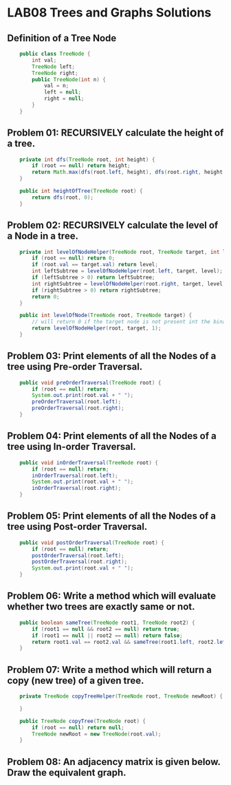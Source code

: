 # LAB08 Trees and Graphs Solutions

## Definition of a Tree Node
``` java
    public class TreeNode {
        int val;
        TreeNode left;
        TreeNode right;
        public TreeNode(int n) {
            val = n;
            left = null;
            right = null;
        }
    }
```

## Problem 01: RECURSIVELY calculate the height of a tree.
``` java
    private int dfs(TreeNode root, int height) {
        if (root == null) return height;
        return Math.max(dfs(root.left, height), dfs(root.right, height + 1));
    }

    public int heightOfTree(TreeNode root) {
        return dfs(root, 0);
    }
```
## Problem 02: RECURSIVELY calculate the level of a Node in a tree.
``` java
    private int levelOfNodeHelper(TreeNode root, TreeNode target, int level) {
        if (root == null) return 0;
        if (root.val == target.val) return level;
        int leftSubtree = levelOfNodeHelper(root.left, target, level);
        if (leftSubtree > 0) return leftSubtree;
        int rightSubtree = levelOfNodeHelper(root.right, target, level);
        if (rightSubtree > 0) return rightSubtree;
        return 0;
    }

    public int levelOfNode(TreeNode root, TreeNode target) {
        // will return 0 if the target node is not present int the binary tree
        return levelOfNodeHelper(root, target, 1);
    }
```

## Problem 03: Print elements of all the Nodes of a tree using Pre-order Traversal.
``` java
    public void preOrderTraversal(TreeNode root) {
        if (root == null) return;
        System.out.print(root.val + " ");
        preOrderTraversal(root.left);
        preOrderTraversal(root.right);
    }
```

## Problem 04: Print elements of all the Nodes of a tree using In-order Traversal.
``` java
    public void inOrderTraversal(TreeNode root) {
        if (root == null) return;
        inOrderTraversal(root.left);
        System.out.print(root.val + " ");
        inOrderTraversal(root.right);
    }
```

## Problem 05: Print elements of all the Nodes of a tree using Post-order Traversal.
``` java
    public void postOrderTraversal(TreeNode root) {
        if (root == null) return;
        postOrderTraversal(root.left);
        postOrderTraversal(root.right);
        System.out.print(root.val + " ");
    }
```

## Problem 06: Write a method which will evaluate whether two trees are exactly same or not.
``` java
    public boolean sameTree(TreeNode root1, TreeNode root2) {
        if (root1 == null && root2 == null) return true;
        if (root1 == null || root2 == null) return false;
        return root1.val == root2.val && sameTree(root1.left, root2.left) && sameTree(root1.right, root2.right);
    }
```

## Problem 07: Write a method which will return a copy (new tree) of a given tree.
``` java
    private TreeNode copyTreeHelper(TreeNode root, TreeNode newRoot) {

    }

    public TreeNode copyTree(TreeNode root) {
        if (root == null) return null;
        TreeNode newRoot = new TreeNode(root.val);
    }
```

## Problem 08: An adjacency matrix is given below. Draw the equivalent graph.
